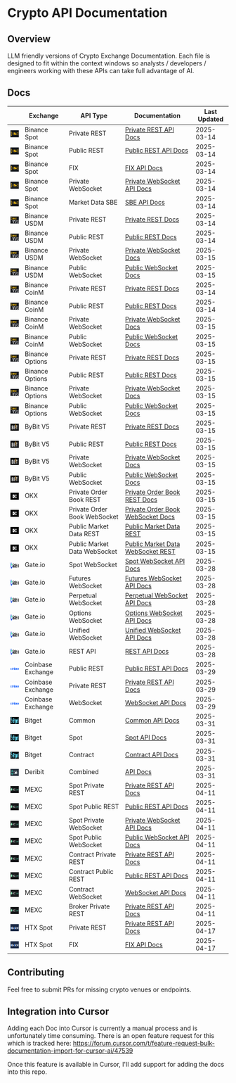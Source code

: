 # Crypto API Documentation

## Overview

LLM friendly versions of Crypto Exchange Documentation. Each file is designed to fit within the context windows so analysts / developers / engineers working with these APIs can take full advantage of AI.

## Docs

|                                                                                                          | Exchange          | API Type                     | Documentation                                                                             | Last Updated |
| -------------------------------------------------------------------------------------------------------- | ----------------- | ---------------------------- | ----------------------------------------------------------------------------------------- | ------------ |
| <img src="assets/icons/binancespot.png" alt="Binance" height="16" style="vertical-align: middle;">       | Binance Spot      | Private REST                 | [Private REST API Docs](docs/binance/spot/private_rest_api.md)                            | 2025-03-14   |
| <img src="assets/icons/binancespot.png" alt="Binance" height="16" style="vertical-align: middle;">       | Binance Spot      | Public REST                  | [Public REST API Docs](docs/binance/spot/public_rest_api.md)                              | 2025-03-14   |
| <img src="assets/icons/binancespot.png" alt="Binance" height="16" style="vertical-align: middle;">       | Binance Spot      | FIX                          | [FIX API Docs](docs/binance/spot/fix_api.md)                                              | 2025-03-14   |
| <img src="assets/icons/binancespot.png" alt="Binance" height="16" style="vertical-align: middle;">       | Binance Spot      | Private WebSocket            | [Private WebSocket API Docs](docs/binance/spot/private_websocket_api.md)                  | 2025-03-14   |
| <img src="assets/icons/binancespot.png" alt="Binance" height="16" style="vertical-align: middle;">       | Binance Spot      | Market Data SBE              | [SBE API Docs](docs/binance/spot/market_data_sbe_api.md)                                  | 2025-03-14   |
| <img src="assets/icons/binancefutures.png" alt="Binance" height="16" style="vertical-align: middle;">    | Binance USDM      | Private REST                 | [Private REST Docs](docs/binance/usdm/private_rest_api.md)                                | 2025-03-14   |
| <img src="assets/icons/binancefutures.png" alt="Binance" height="16" style="vertical-align: middle;">    | Binance USDM      | Public REST                  | [Public REST Docs](docs/binance/usdm/public_rest_api.md)                                  | 2025-03-14   |
| <img src="assets/icons/binancefutures.png" alt="Binance" height="16" style="vertical-align: middle;">    | Binance USDM      | Private WebSocket            | [Private WebSocket Docs](docs/binance/usdm/private_websocket_api.md)                      | 2025-03-15   |
| <img src="assets/icons/binancefutures.png" alt="Binance" height="16" style="vertical-align: middle;">    | Binance USDM      | Public WebSocket             | [Public WebSocket Docs](docs/binance/usdm/public_websocket_api.md)                        | 2025-03-15   |
| <img src="assets/icons/binancefutures.png" alt="Binance" height="16" style="vertical-align: middle;">    | Binance CoinM     | Private REST                 | [Private REST Docs](docs/binance/coinm/private_rest_api.md)                               | 2025-03-14   |
| <img src="assets/icons/binancefutures.png" alt="Binance" height="16" style="vertical-align: middle;">    | Binance CoinM     | Public REST                  | [Public REST Docs](docs/binance/coinm/public_rest_api.md)                                 | 2025-03-14   |
| <img src="assets/icons/binancefutures.png" alt="Binance" height="16" style="vertical-align: middle;">    | Binance CoinM     | Private WebSocket            | [Private WebSocket Docs](docs/binance/coinm/private_websocket_api.md)                     | 2025-03-15   |
| <img src="assets/icons/binancefutures.png" alt="Binance" height="16" style="vertical-align: middle;">    | Binance CoinM     | Public WebSocket             | [Public WebSocket Docs](docs/binance/coinm/public_websocket_api.md)                       | 2025-03-15   |
| <img src="assets/icons/binancefutures.png" alt="Binance" height="16" style="vertical-align: middle;">    | Binance Options   | Private REST                 | [Private REST Docs](docs/binance/options/private_rest_api.md)                             | 2025-03-15   |
| <img src="assets/icons/binancefutures.png" alt="Binance" height="16" style="vertical-align: middle;">    | Binance Options   | Public REST                  | [Public REST Docs](docs/binance/options/public_rest_api.md)                               | 2025-03-15   |
| <img src="assets/icons/binancefutures.png" alt="Binance" height="16" style="vertical-align: middle;">    | Binance Options   | Private WebSocket            | [Private WebSocket Docs](docs/binance/options/private_websocket_api.md)                   | 2025-03-15   |
| <img src="assets/icons/binancefutures.png" alt="Binance" height="16" style="vertical-align: middle;">    | Binance Options   | Public WebSocket             | [Public WebSocket Docs](docs/binance/options/public_websocket_api.md)                     | 2025-03-15   |
| <img src="assets/icons/bybit.png" alt="ByBit" height="16" style="vertical-align: middle;">               | ByBit V5          | Private REST                 | [Private REST Docs](docs/bybit/v5/private_rest_api.md)                                    | 2025-03-15   |
| <img src="assets/icons/bybit.png" alt="ByBit" height="16" style="vertical-align: middle;">               | ByBit V5          | Public REST                  | [Public REST Docs](docs/bybit/v5/public_rest_api.md)                                      | 2025-03-15   |
| <img src="assets/icons/bybit.png" alt="ByBit" height="16" style="vertical-align: middle;">               | ByBit V5          | Private WebSocket            | [Private WebSocket Docs](docs/bybit/v5/private_websocket_api.md)                          | 2025-03-15   |
| <img src="assets/icons/bybit.png" alt="ByBit" height="16" style="vertical-align: middle;">               | ByBit V5          | Public WebSocket             | [Public WebSocket Docs](docs/bybit/v5/public_websocket_api.md)                            | 2025-03-15   |
| <img src="assets/icons/okx.png" alt="OKX" height="16" style="vertical-align: middle;">                   | OKX               | Private Order Book REST      | [Private Order Book REST Docs](docs/okx/private_order_book_trading_rest_api.md)           | 2025-03-15   |
| <img src="assets/icons/okx.png" alt="OKX" height="16" style="vertical-align: middle;">                   | OKX               | Private Order Book WebSocket | [Private Order Book WebSocket Docs](docs/okx/private_order_book_trading_websocket_api.md) | 2025-03-15   |
| <img src="assets/icons/okx.png" alt="OKX" height="16" style="vertical-align: middle;">                   | OKX               | Public Market Data REST      | [Public Market Data REST](docs/okx/public_market_data_rest_api.md)                        | 2025-03-15   |
| <img src="assets/icons/okx.png" alt="OKX" height="16" style="vertical-align: middle;">                   | OKX               | Public Market Data WebSocket | [Public Market Data WebSocket REST ](docs/okx/public_market_data_websocket_api.md)        | 2025-03-15   |
| <img src="assets/icons/gateio.png" alt="Gate.io" height="16" style="vertical-align: middle;">            | Gate.io           | Spot WebSocket               | [Spot WebSocket API Docs](docs/gateio/websocket_spot_api.md)                              | 2025-03-28   |
| <img src="assets/icons/gateio.png" alt="Gate.io" height="16" style="vertical-align: middle;">            | Gate.io           | Futures WebSocket            | [Futures WebSocket API Docs](docs/gateio/websocket_futures_api.md)                        | 2025-03-28   |
| <img src="assets/icons/gateio.png" alt="Gate.io" height="16" style="vertical-align: middle;">            | Gate.io           | Perpetual WebSocket          | [Perpetual WebSocket API Docs](docs/gateio/websocket_perps_api.md)                        | 2025-03-28   |
| <img src="assets/icons/gateio.png" alt="Gate.io" height="16" style="vertical-align: middle;">            | Gate.io           | Options WebSocket            | [Options WebSocket API Docs](docs/gateio/websocket_options_api.md)                        | 2025-03-28   |
| <img src="assets/icons/gateio.png" alt="Gate.io" height="16" style="vertical-align: middle;">            | Gate.io           | Unified WebSocket            | [Unified WebSocket API Docs](docs/gateio/websocket_unified_api.md)                        | 2025-03-28   |
| <img src="assets/icons/gateio.png" alt="Gate.io" height="16" style="vertical-align: middle;">            | Gate.io           | REST API                     | [REST API Docs](docs/gateio/rest_api.md)                                                  | 2025-03-28   |
| <img src="assets/icons/coinbaseexchange.png" alt="Coinbase" height="16" style="vertical-align: middle;"> | Coinbase Exchange | Public REST                  | [Public REST API Docs](docs/coinbase/exchange/public_rest_api.md)                         | 2025-03-29   |
| <img src="assets/icons/coinbaseexchange.png" alt="Coinbase" height="16" style="vertical-align: middle;"> | Coinbase Exchange | Private REST                 | [Private REST API Docs](docs/coinbase/exchange/private_rest_api.md)                       | 2025-03-29   |
| <img src="assets/icons/coinbaseexchange.png" alt="Coinbase" height="16" style="vertical-align: middle;"> | Coinbase Exchange | WebSocket                    | [WebSocket API Docs](docs/coinbase/exchange/websocket_api.md)                             | 2025-03-29   |
| <img src="assets/icons/bitget.png" alt="Bitget" height="16" style="vertical-align: middle;">             | Bitget            | Common                       | [Common API Docs](docs/bitget/common_api.md)                                              | 2025-03-31   |
| <img src="assets/icons/bitget.png" alt="Bitget" height="16" style="vertical-align: middle;">             | Bitget            | Spot                         | [Spot API Docs](docs/bitget/spot_api.md)                                                  | 2025-03-31   |
| <img src="assets/icons/bitget.png" alt="Bitget" height="16" style="vertical-align: middle;">             | Bitget            | Contract                     | [Contract API Docs](docs/bitget/contract_api.md)                                          | 2025-03-31   |
| <img src="assets/icons/deribit.png" alt="Deribit" height="16" style="vertical-align: middle;">           | Deribit           | Combined                     | [API Docs](docs/deribit/api.md)                                                           | 2025-03-31   |
| <img src="assets/icons/mexc.png" alt="MEXC" height="16" style="vertical-align: middle;">                 | MEXC              | Spot Private REST            | [Private REST API Docs](docs/mexc/spot/private_rest_api.md)                               | 2025-04-11   |
| <img src="assets/icons/mexc.png" alt="MEXC" height="16" style="vertical-align: middle;">                 | MEXC              | Spot Public REST             | [Public REST API Docs](docs/mexc/spot/public_rest_api.md)                                 | 2025-04-11   |
| <img src="assets/icons/mexc.png" alt="MEXC" height="16" style="vertical-align: middle;">                 | MEXC              | Spot Private WebSocket       | [Private WebSocket API Docs](docs/mexc/spot/private_websocket_api.md)                     | 2025-04-11   |
| <img src="assets/icons/mexc.png" alt="MEXC" height="16" style="vertical-align: middle;">                 | MEXC              | Spot Public WebSocket        | [Public WebSocket API Docs](docs/mexc/spot/public_websocket_api.md)                       | 2025-04-11   |
| <img src="assets/icons/mexc.png" alt="MEXC" height="16" style="vertical-align: middle;">                 | MEXC              | Contract Private REST        | [Private REST API Docs](docs/mexc/contract/private_rest_api.md)                           | 2025-04-11   |
| <img src="assets/icons/mexc.png" alt="MEXC" height="16" style="vertical-align: middle;">                 | MEXC              | Contract Public REST         | [Public REST API Docs](docs/mexc/contract/public_rest_api.md)                             | 2025-04-11   |
| <img src="assets/icons/mexc.png" alt="MEXC" height="16" style="vertical-align: middle;">                 | MEXC              | Contract WebSocket           | [WebSocket API Docs](docs/mexc/contract/websocket_api.md)                                 | 2025-04-11   |
| <img src="assets/icons/mexc.png" alt="MEXC" height="16" style="vertical-align: middle;">                 | MEXC              | Broker Private REST          | [Private REST API Docs](docs/mexc/broker/private_rest_api.md)                             | 2025-04-11   |
| <img src="assets/icons/htx.jpg" alt="HTX" height="16" style="vertical-align: middle;">                   | HTX Spot          | Private REST                 | [Private REST API Docs](docs/htx/spot/private_rest_api.md)                                | 2025-04-17   |
| <img src="assets/icons/htx.jpg" alt="HTX" height="16" style="vertical-align: middle;">                   | HTX Spot          | FIX                          | [FIX API Docs](docs/htx/spot/fix_api.md)                                                  | 2025-04-17   |

## Contributing

Feel free to submit PRs for missing crypto venues or endpoints.

## Integration into Cursor

Adding each Doc into Cursor is currently a manual process and is unfortunately time consuming. There is an open feature request for this which
is tracked here: https://forum.cursor.com/t/feature-request-bulk-documentation-import-for-cursor-ai/47539

Once this feature is available in Cursor, I'll add support for adding the docs into this repo.
